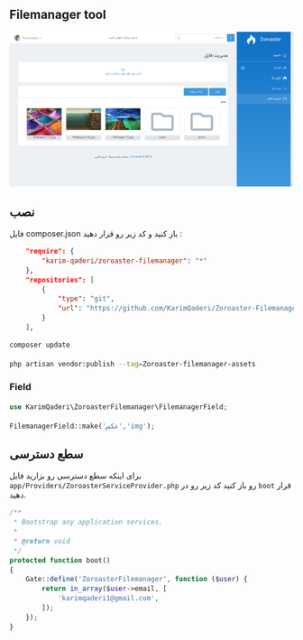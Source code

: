 ## Filemanager tool

![Filemanager tool](https://raw.githubusercontent.com/KarimQaderi/Zoroaster-Filemanager/master/1.png)

## نصب 

فایل composer.json باز کنید و کد زیر رو قرار دهید :

```json
    "require": {
        "karim-qaderi/zoroaster-filemanager": "*"
    },
    "repositories": [
        {
            "type": "git",
            "url": "https://github.com/KarimQaderi/Zoroaster-Filemanager.git"
        }
    ],
```

```bash
composer update

php artisan vendor:publish --tag=Zoroaster-filemanager-assets
```


### Field

```php
use KarimQaderi\ZoroasterFilemanager\FilemanagerField;

FilemanagerField::make('عکس','img');

```


## سطع دسترسی 

برای اینکه سطع دسترسی رو بزارید فایل `app/Providers/ZoroasterServiceProvider.php` رو باز کنید کد زیر رو در `boot` قرار دهید. 

```php
/**
 * Bootstrap any application services.
 *
 * @return void
 */
protected function boot()
{
    Gate::define('ZoroasterFilemanager', function ($user) {
        return in_array($user->email, [
            'karimqaderi1@gmail.com',
        ]);
    });
}
```